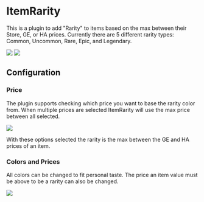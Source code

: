 # ItemRarity
This is a plugin to add "Rarity" to items based on the max between their Store, GE, or HA prices.
Currently there are 5 different rarity types: Common, Uncommon, Rare, Epic, and Legendary.

![](https://i.imgur.com/dTmXnsW.png)
![](https://i.imgur.com/oHjoaTM.png)

## Configuration
### Price
The plugin supports checking which price you want to base the rarity color from.
When multiple prices are selected ItemRarity will use the max price between all selected.

![](https://i.imgur.com/UhcWyXd.png)

With these options selected the rarity is the max between the GE and HA prices of an item.

### Colors and Prices
All colors can be changed to fit personal taste. The price an item value must be above to be a rarity can also be changed.

![](https://i.imgur.com/272Wq4R.png)

